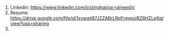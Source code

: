 1. Linkedin: https://www.linkedin.com/in/singhatiya-rajneesh/
2. Resume: https://drive.google.com/file/d/1sywwt87JZZABrLRpFrqypuI8Z8HZLpXq/view?usp=sharing
3. 